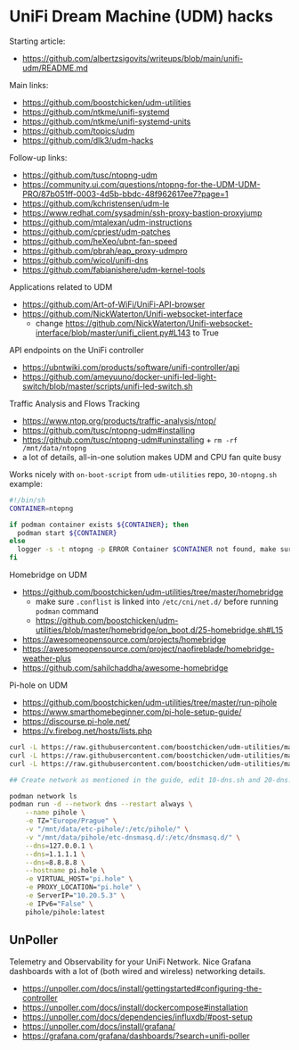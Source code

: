 # UniFi Dream Machine (UDM) hacks

Starting article:
 - https://github.com/albertzsigovits/writeups/blob/main/unifi-udm/README.md

Main links:
 - https://github.com/boostchicken/udm-utilities
 - https://github.com/ntkme/unifi-systemd
 - https://github.com/ntkme/unifi-systemd-units
 - https://github.com/topics/udm
 - https://github.com/dlk3/udm-hacks

Follow-up links:
 - https://github.com/tusc/ntopng-udm
 - https://community.ui.com/questions/ntopng-for-the-UDM-UDM-PRO/87b051ff-0003-4d5b-bbdc-48f962617ee7?page=1
 - https://github.com/kchristensen/udm-le
 - https://www.redhat.com/sysadmin/ssh-proxy-bastion-proxyjump
 - https://github.com/mtalexan/udm-instructions
 - https://github.com/cpriest/udm-patches
 - https://github.com/heXeo/ubnt-fan-speed
 - https://github.com/pbrah/eap_proxy-udmpro
 - https://github.com/wicol/unifi-dns
 - https://github.com/fabianishere/udm-kernel-tools

Applications related to UDM
 - https://github.com/Art-of-WiFi/UniFi-API-browser
 - https://github.com/NickWaterton/Unifi-websocket-interface
   - change https://github.com/NickWaterton/Unifi-websocket-interface/blob/master/unifi_client.py#L143 to True

API endpoints on the UniFi controller
 - https://ubntwiki.com/products/software/unifi-controller/api
 - https://github.com/ameyuuno/docker-unifi-led-light-switch/blob/master/scripts/unifi-led-switch.sh

Traffic Analysis and Flows Tracking
 - https://www.ntop.org/products/traffic-analysis/ntop/
 - https://github.com/tusc/ntopng-udm#installing
 - https://github.com/tusc/ntopng-udm#uninstalling + `rm -rf /mnt/data/ntopng`
 - a lot of details, all-in-one solution makes UDM and CPU fan quite busy

Works nicely with `on-boot-script` from `udm-utilities` repo, `30-ntopng.sh` example:
```bash
#!/bin/sh
CONTAINER=ntopng

if podman container exists ${CONTAINER}; then
  podman start ${CONTAINER}
else
  logger -s -t ntopng -p ERROR Container $CONTAINER not found, make sure you set the proper name
fi
```

Homebridge on UDM
 - https://github.com/boostchicken/udm-utilities/tree/master/homebridge
   - make sure `.conflist` is linked into `/etc/cni/net.d/` before running `podman` command
   - https://github.com/boostchicken/udm-utilities/blob/master/homebridge/on_boot.d/25-homebridge.sh#L15
 - https://awesomeopensource.com/projects/homebridge
 - https://awesomeopensource.com/project/naofireblade/homebridge-weather-plus
 - https://github.com/sahilchaddha/awesome-homebridge

Pi-hole on UDM
 - https://github.com/boostchicken/udm-utilities/tree/master/run-pihole
 - https://www.smarthomebeginner.com/pi-hole-setup-guide/
 - https://discourse.pi-hole.net/
 - https://v.firebog.net/hosts/lists.php

```bash
curl -L https://raw.githubusercontent.com/boostchicken/udm-utilities/master/cni-plugins/05-install-cni-plugins.sh -o /mnt/data/on_boot.d/05-install-cni-plugins.sh
curl -L https://raw.githubusercontent.com/boostchicken/udm-utilities/master/dns-common/on_boot.d/10-dns.sh -o /mnt/data/on_boot.d/10-dns.sh
curl -L https://raw.githubusercontent.com/boostchicken/udm-utilities/master/cni-plugins/20-dns.conflist -o /mnt/data/podman/cni/20-dns.conflist

## Create network as mentioned in the guide, edit 10-dns.sh and 20-dns.conflist to use 10.20.5.3 address

podman network ls
podman run -d --network dns --restart always \
    --name pihole \
    -e TZ="Europe/Prague" \
    -v "/mnt/data/etc-pihole/:/etc/pihole/" \
    -v "/mnt/data/pihole/etc-dnsmasq.d/:/etc/dnsmasq.d/" \
    --dns=127.0.0.1 \
    --dns=1.1.1.1 \
    --dns=8.8.8.8 \
    --hostname pi.hole \
    -e VIRTUAL_HOST="pi.hole" \
    -e PROXY_LOCATION="pi.hole" \
    -e ServerIP="10.20.5.3" \
    -e IPv6="False" \
    pihole/pihole:latest
```

## UnPoller
Telemetry and Observability for your UniFi Network.
Nice Grafana dashboards with a lot of (both wired and wireless) networking details.

 - https://unpoller.com/docs/install/gettingstarted#configuring-the-controller
 - https://unpoller.com/docs/install/dockercompose#installation
 - https://unpoller.com/docs/dependencies/influxdb/#post-setup
 - https://unpoller.com/docs/install/grafana/
 - https://grafana.com/grafana/dashboards/?search=unifi-poller